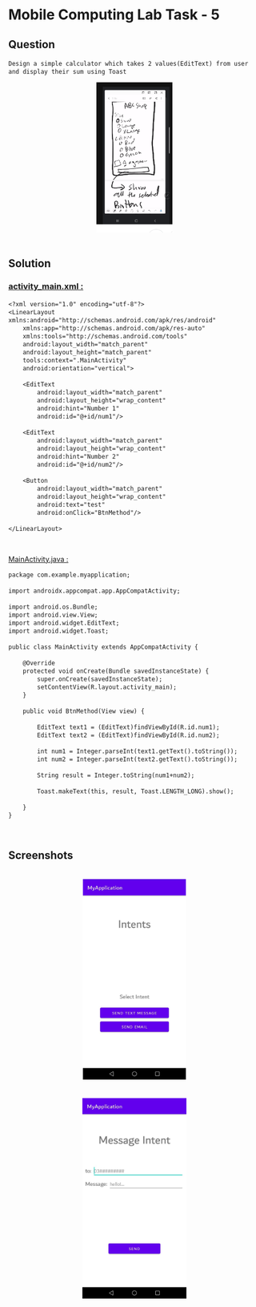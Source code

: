 # Mobile Computing Lab Task - 5

## Question

```
Design a simple calculator which takes 2 values(EditText) from user and display their sum using Toast
```


<div align="center">
    <img src="Capture.png" alt="question" height="300px">
</div>

<br/>

## Solution

### [activity_main.xml :](./MyApplication/app/src/main/res/layout/activity_main.xml)

```
<?xml version="1.0" encoding="utf-8"?>
<LinearLayout xmlns:android="http://schemas.android.com/apk/res/android"
    xmlns:app="http://schemas.android.com/apk/res-auto"
    xmlns:tools="http://schemas.android.com/tools"
    android:layout_width="match_parent"
    android:layout_height="match_parent"
    tools:context=".MainActivity"
    android:orientation="vertical">

    <EditText
        android:layout_width="match_parent"
        android:layout_height="wrap_content"
        android:hint="Number 1"
        android:id="@+id/num1"/>

    <EditText
        android:layout_width="match_parent"
        android:layout_height="wrap_content"
        android:hint="Number 2"
        android:id="@+id/num2"/>

    <Button
        android:layout_width="match_parent"
        android:layout_height="wrap_content"
        android:text="test"
        android:onClick="BtnMethod"/>

</LinearLayout>
```

<br/>

[MainActivity.java :](./MyApplication/app/src/main/java/com/example/myapplication/MainActivity.java)

```
package com.example.myapplication;

import androidx.appcompat.app.AppCompatActivity;

import android.os.Bundle;
import android.view.View;
import android.widget.EditText;
import android.widget.Toast;

public class MainActivity extends AppCompatActivity {

    @Override
    protected void onCreate(Bundle savedInstanceState) {
        super.onCreate(savedInstanceState);
        setContentView(R.layout.activity_main);
    }

    public void BtnMethod(View view) {

        EditText text1 = (EditText)findViewById(R.id.num1);
        EditText text2 = (EditText)findViewById(R.id.num2);

        int num1 = Integer.parseInt(text1.getText().toString());
        int num2 = Integer.parseInt(text2.getText().toString());

        String result = Integer.toString(num1+num2);

        Toast.makeText(this, result, Toast.LENGTH_LONG).show();

    }
}
```

<br/>

## Screenshots

<br/>

<div align="center">
    <a href="screenshot.png">
        <img src="screenshot.png" alt="screenshot[0]" height="400px">
    </a>
</div>

<br/>
<br/>

<div align="center">
    <a href="screenshot1.png">
        <img src="screenshot1.png" alt="screenshot[1]" height="400px">
    </a>
</div>
